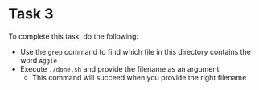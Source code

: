 # Task 3

To complete this task, do the following:

*   Use the `grep` command to find which file in this directory contains the word `Aggie`
*   Execute `./done.sh` and provide the filename as an argument
    *   This command will succeed when you provide the right filename